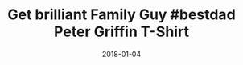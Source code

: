 ---
campaign-uuid: c-b07d119f-601f-4fa9-93ff-2567d2dac3ad
type: Product
category: Music
date: 2018-01-04
end-date: 2018-01-31
disable-form: false
is_promoted: true
has_entry_page: false
extra-css: ""

logo-left-title: "NME Merch"
logo-left-href: "https://nmemerch.com/products/disturbed-fire-behind-mens-t-shirt?variant=26194868613"
logo-left-image: "nmemerch-logo.jpg"

banner-img: "nmemerch-family_guy_main.jpg"
hero-header: ""
competition-description: "Heavy cotton classic fit adult Gildan t-shirt with taped neck and shoulders, pre-shrunk jersey knit and quarter-turned to eliminate creases.<br/>Fabric - 100% Cotton (Heather Grey, 90% cotton 10% polyester) Weight - White 175gsm, Colours 185gsm<br/>Washing Instructions - Machine wash low 30°. Do not bleach. Tumble dry low. Do not iron print area. Do not dry clean."
hero-subheader: ""

title: "Get brilliant Family Guy #bestdad Peter Griffin T-Shirt"
bg-image-hero: ""
bg-image-first: ""
bg-image-second: ""

section1-content: >
    <p>0</p>
    <p>0</p>
    <p>0</p>

section2-content: >
    <p>0</p>
    <p>0</p>
    <p>0</p>

entry-title: 
terms-confirmation: >
    
entry-content: >
    <p>0</p>
    <p>0</p>

---